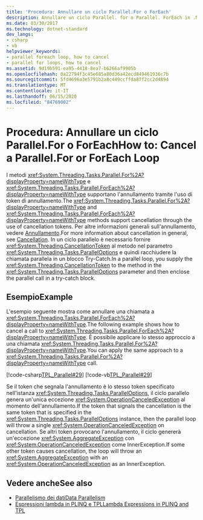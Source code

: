 ```yaml
---
title: 'Procedura: Annullare un ciclo Parallel.For o ForEach'
description: Annullare un ciclo Parallel. for o Parallel. ForEach in .NET fornendo un oggetto token di annullamento al metodo nel parametro ParallelOptions.
ms.date: 03/30/2017
ms.technology: dotnet-standard
dev_langs:
- csharp
- vb
helpviewer_keywords:
- parallel foreach loop, how to cancel
- parallel for loops, how to cancel
ms.assetid: 9d19b591-ea95-4418-8ea7-b6266af9905b
ms.openlocfilehash: 0a22794f3c45e685a80d36a42ecd849461936c7b
ms.sourcegitcommit: 5fd4696a3e5791b2a8c449ccffda87f2cc2d4894
ms.translationtype: MT
ms.contentlocale: it-IT
ms.lasthandoff: 06/15/2020
ms.locfileid: "84769002"
---
```

# <a name="how-to-cancel-a-parallelfor-or-foreach-loop"></a><span data-ttu-id="029fc-103">Procedura: Annullare un ciclo Parallel.For o ForEach</span><span class="sxs-lookup"><span data-stu-id="029fc-103">How to: Cancel a Parallel.For or ForEach Loop</span></span>
<span data-ttu-id="029fc-104">I metodi <xref:System.Threading.Tasks.Parallel.For%2A?displayProperty=nameWithType> e <xref:System.Threading.Tasks.Parallel.ForEach%2A?displayProperty=nameWithType> supportano l'annullamento tramite l'uso di token di annullamento.</span><span class="sxs-lookup"><span data-stu-id="029fc-104">The <xref:System.Threading.Tasks.Parallel.For%2A?displayProperty=nameWithType> and <xref:System.Threading.Tasks.Parallel.ForEach%2A?displayProperty=nameWithType> methods support cancellation through the use of cancellation tokens.</span></span> <span data-ttu-id="029fc-105">Per altre informazioni generali sull'annullamento, vedere [Annullamento](../threading/cancellation-in-managed-threads.md).</span><span class="sxs-lookup"><span data-stu-id="029fc-105">For more information about cancellation in general, see [Cancellation](../threading/cancellation-in-managed-threads.md).</span></span> <span data-ttu-id="029fc-106">In un ciclo parallelo è necessario fornire <xref:System.Threading.CancellationToken> al metodo nel parametro <xref:System.Threading.Tasks.ParallelOptions> e quindi racchiudere la chiamata parallela in un blocco Try-Catch.</span><span class="sxs-lookup"><span data-stu-id="029fc-106">In a parallel loop, you supply the <xref:System.Threading.CancellationToken> to the method in the <xref:System.Threading.Tasks.ParallelOptions> parameter and then enclose the parallel call in a try-catch block.</span></span>  
  
## <a name="example"></a><span data-ttu-id="029fc-107">Esempio</span><span class="sxs-lookup"><span data-stu-id="029fc-107">Example</span></span>  
 <span data-ttu-id="029fc-108">L'esempio seguente mostra come annullare una chiamata a <xref:System.Threading.Tasks.Parallel.ForEach%2A?displayProperty=nameWithType>.</span><span class="sxs-lookup"><span data-stu-id="029fc-108">The following example shows how to cancel a call to <xref:System.Threading.Tasks.Parallel.ForEach%2A?displayProperty=nameWithType>.</span></span> <span data-ttu-id="029fc-109">È possibile applicare lo stesso approccio a una chiamata <xref:System.Threading.Tasks.Parallel.For%2A?displayProperty=nameWithType>.</span><span class="sxs-lookup"><span data-stu-id="029fc-109">You can apply the same approach to a <xref:System.Threading.Tasks.Parallel.For%2A?displayProperty=nameWithType> call.</span></span>  
  
 [!code-csharp[TPL_Parallel#29](../../../samples/snippets/csharp/VS_Snippets_Misc/tpl_parallel/cs/parallel_cancel.cs#29)]
 [!code-vb[TPL_Parallel#29](../../../samples/snippets/visualbasic/VS_Snippets_Misc/tpl_parallel/vb/cancelloop.vb#29)]  
  
 <span data-ttu-id="029fc-110">Se il token che segnala l'annullamento è lo stesso token specificato nell'istanza <xref:System.Threading.Tasks.ParallelOptions>, il ciclo parallelo genera un'unica eccezione <xref:System.OperationCanceledException> al momento dell'annullamento.</span><span class="sxs-lookup"><span data-stu-id="029fc-110">If the token that signals the cancellation is the same token that is specified in the <xref:System.Threading.Tasks.ParallelOptions> instance, then the parallel loop will throw a single <xref:System.OperationCanceledException> on cancellation.</span></span> <span data-ttu-id="029fc-111">Se altri token provocano l'annullamento, il ciclo genererà un'eccezione <xref:System.AggregateException> con <xref:System.OperationCanceledException> come InnerException.</span><span class="sxs-lookup"><span data-stu-id="029fc-111">If some other token causes cancellation, the loop will throw an <xref:System.AggregateException> with an <xref:System.OperationCanceledException> as an InnerException.</span></span>  
  
## <a name="see-also"></a><span data-ttu-id="029fc-112">Vedere anche</span><span class="sxs-lookup"><span data-stu-id="029fc-112">See also</span></span>

- [<span data-ttu-id="029fc-113">Parallelismo dei dati</span><span class="sxs-lookup"><span data-stu-id="029fc-113">Data Parallelism</span></span>](data-parallelism-task-parallel-library.md)
- [<span data-ttu-id="029fc-114">Espressioni lambda in PLINQ e TPL</span><span class="sxs-lookup"><span data-stu-id="029fc-114">Lambda Expressions in PLINQ and TPL</span></span>](lambda-expressions-in-plinq-and-tpl.md)

